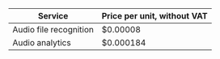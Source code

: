 | Service | Price per unit, without VAT |
|---| --- |
| Audio file recognition | $0.00008 |
| Audio analytics | $0.000184 |